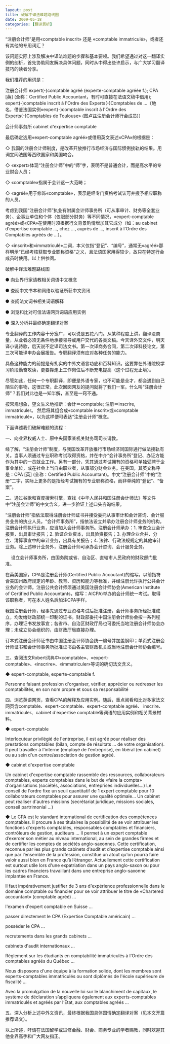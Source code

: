 ```yaml
---
layout: post
title: 破解中译法难题路线图
date: 2009-05-18
categories: [翻译赏析]  
---
```




“注册会计师”是用«comptable inscrit» 还是 «comptable immatriculé»，或者还有其他的专用词汇？

该问题实际上涉及解决中译法难题的步骤和基本要领。我们希望通过对这一翻译实例的剖析，首先协助网友解决具体问题，同时从中得出些许启示，与广大学习翻译技巧的读者分享。

我们推荐的用词是：

注册会计师 expert(-)comptable agréé (experte-comptable agréée f.); CPA [英] (全称：Certified Public Accountant，有时可直接在法语文稿中借用); expert(-)comptable inscrit à l'Ordre des Experts(-)Comptables de ...〔地名，借鉴法国实例«expert(-)comptable inscrit à l'Ordre des Experts(-)Comptables de Toulouse» (图卢兹注册会计师行会成员)〕

会计师事务所 cabinet d'expertise comptable

最后确定选用«expert-comptable agréé»或借用英文表述«CPA»的根据是：

◇ 我国的注册会计师制度，是改革开放推行市场经济与国际惯例接轨的结果。用词宜同法国等西欧国家和美国吻合。

◇ «expert»体现“注册会计师”中的“师”字，表明不是普通会计，而是高水平的专业财会人员；

◇ «comptable»指属于会计这一大范畴；

◇ «agréé»用于修饰«comptable»，表示是经专门资格考试认可并授予相应职称的人员。

考虑到我国“注册会计师”执业有附属会计师事务所（可从事审计、财务等全套业务）、企事业单位和个体（仅限部分财务）等不同情况，«expert-comptable agréé»或«CPA»在使用时须根据行文背景酌情增加其它成分（如：au cabinet d'expertise comptable ..., chez ..., auprès de ..., inscrit à l'Ordre des Comptables agréés de ...）。

◇ «inscrit»和«immatriculé»二词，本义仅指“登记”、“编号”，通常无«agréé»那样明示“已经考核获取专业职称资格”之义，且法语国家用得较少，故只在特定行会成员时使用。以上供参阅。

破解中译法难题路线图

● 向业界行家请教相关词语中文概念

● 查阅中文书本和网络以验证所获中文资讯

● 查阅法文词书相关词语解释

● 浏览和比对可信法语网页词语应用实例

● 深入分析并最终确定翻译对案

专业翻译的工作内容十分宽广，可以说是五花八门。从某种程度上讲，翻译没商量，从业者必须无条件地承接领导或用户交代的各类文稿。今天译外交文件，明天译小说诗歌，后天说不定译司法文书。第一次译商务合同，第二次译科技论文，第三次可能译申办会展报告。专职翻译须有应对各种任务的能力。

具备这种能力的前提是有扎实的中外文语言功底和百科知识。这要靠在外语院校学习阶段勤奋攻读，更要靠走上工作岗位后不断充电提高（这个过程无止境）。

尽管如此，任何一个专职翻译，即便是外语专家，也不可能是全才，都会遇到自己陌生的事物，这很正常。此次囡囡网友的提问就将了我们一军。什么叫“注册会计师”？我们对此也是一知半解，甚至是一窍不通。

按常规想象，望文生义地推断：会计＝comptable; 注册＝inscrire, immatriculer。 然后将其组合成«comptable inscrit»或«comptable immatriculé»，以为这样便可表达“注册会计师”概念。



下面详述我们破解难题的流程：

一、向业界权威人士、原中央国家某机关财务司司长请教。

经了解，“注册会计师”制度，与我国改革开放推行市场经济同国际通行做法接轨有关。当事人须通过专业职称考试取得资格，并在中介“会计事务所”登记、办证方能作为其中的一员就业工作。另有一部分，凭其通过考试拥有的资格可单独受聘于企事业单位，或在社会上当自由职业者，从事部分财会业务。在美国，其英文称呼是：CPA [英] (全称：Certified Public Accountant)。中文“注册会计师”中的“注册”二字，实际上更多的是指经考试拥有的专业职称资格，而非单纯的“登记”、“备案”。

二、通过谷歌和百度搜索引擎，查找《中华人民共和国注册会计师法》等文件中“注册会计师”的中文含义，进一步验证上述口头咨询结果。

“注册会计师”指依法取得注册会计师证书并接受委托从事审计和会计咨询、会计服务业务的执业人员。“会计师事务所”，指依法设立并承办注册会计师业务的机构。注册会计师执行业务，应当加入会计师事务所。注册会计师承办：1. 审查企业会计报表，出具审计报告；2. 验证企业资本，出具验资报告；3. 办理企业合并、分立、清算事宜中的审计业务，出具有关报告；4. 法律、行政法规规定的其他审计业务。除上述审计业务外，注册会计师可承办会计咨询、会计服务业务。

　 设立会计师事务所，由国务院或省、自治区、直辖市人民政府的财政部门批准。

在英美国家，CPA是注册会计师(Certified Public Accoutant)的缩写。以前指符合美国州政府规定的年龄、教育、资历和能力等标准，并经注册允许执行公共会计业务的会计师。注册公共会计师须通过美国注册会计师协会(American Institute of Certified Public Accountants，缩写：AICPA)举办的会计师统一考试。取得该职称者，可在本人姓名后加注CPA字样。

我国注册会计师，经事先通过专业资格考试后批准注册，会计师事务所经批准成立，均发给财政部统一印制的证书。财政部委托中国注册会计师协会按一系列程序，办理证书发放事宜；各省市、自治区财政厅局也可委托当地注册会计师协会办理；未成立协会组织的，由财政厅局直接办理。

订本式注册会计师证书由中国注册会计师协会统一编号并加盖钢印；单页式注册会计师证书和会计师事务所批准证书由各主管财政机关或当地注册会计师协会编号。

三、查阅法文Robert词典中«comptable»、«expert-comptable»、«inscrire»、«immatriculer»等词的确切法文含义。

◆ expert-comptable, experte-comptable f.

Personne faisant profession d'organiser, vérifier, apprécier ou redresser les comptabilités, en son nom propre et sous sa responsabilité

四、浏览英语网页，查看CPA的解释及应用实例。随后，重点阅看和比对多家法文网页含comptable、expert-comptable、expert-comptable agréé、 inscrire、immatriculer、cabinet d'expertise comptable等词语的应用实例和相关背景材料。

◆ expert-comptable

Interlocuteur privilégié de l'entreprise, il est agréé pour réaliser des prestations comptables (bilan, compte de résultats ... de votre organisation). Il peut travailler à l'interne (employé de l'entreprise), en libéral (en cabinet) ou au sein d'un centre/association de gestion agréé.

◆ cabinet d'expertise comptable

Un cabinet d'expertise comptable rassemble des ressources, collaborateurs comptables, experts comptables dans le but de «faire la compta» d'organisations (sociétés, associations, entreprises individuelles...) Le conseil de l'ordre fixe un seuil quantitatif de 1 expert comptable pour 10 collaborateurs comptables pour assurer une qualité optimale... Un cabinet peut réaliser d'autres missions (secrétariat juridique, missions sociales, conseil partrimonial ...)

◆ Le CPA est le standard international de certification des compétences comptables. Il procure à ses titulaires la possibilité de se voir attribuer les fonctions d'experts comptables, responsables comptables et financiers, contrôleurs de gestion, auditeurs ... Il permet à un expert comptable d’exercer son métier au niveau international, au sein de grandes firmes et de certifier les comptes de sociétés anglo-saxonnes. Cette certification, reconnue par les plus grands cabinets d’audit et d’expertise comptable ainsi que par l’ensemble de la profession, constitue un atout qu'on pourra faire valoir aussi bien en France qu’à l’étranger. Actuellement cette certification est surtout utile lors d'une expatriation dans un pays anglo-saxon ou pour les cadres financiers travaillant dans une entreprise anglo-saxonne implantée en France.

Il faut impérativement justifier de 3 ans d'expérience professionnelle dans le domaine comptable ou financier pour se voir attribuer le titre de «Chartered accountant» (comptable agréé) ...

l'examen d'expert comptable en Suisse ...

passer directement le CPA (Expertise Comptable américain) ...

posséder le CPA ...

recrutements dans les grands cabinets ...

cabinets d'audit internationaux ...

Règlement sur les étudiants en comptabilité immatriculés à l'Ordre des comptables agréés du Québec ...

Nous disposons d'une équipe à la formation solide, dont les membres sont experts-comptables immatriculés ou sont diplômés de l'école supérieure de fiscalité ...

Avec la promulgation de la nouvelle loi sur le blanchiment de capitaux, le système de déclaration s’appliquera également aux experts-comptables immatriculés et agréés par l’État, aux comptables agréés ...

五、深入分析上述中外文资讯，最终根据我国具体国情确定翻译对案（见本文开篇推荐译文）。

以上所述，吁请在法国留学或进修金融、财会、商务专业的学者赐教，同时欢迎其他业界高手和广大网友指正。
